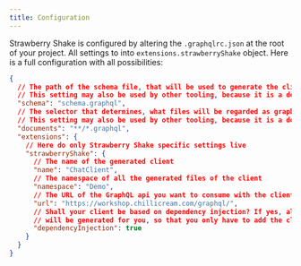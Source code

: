 ```yaml
---
title: Configuration
---
```


Strawberry Shake is configured by altering the `.graphqlrc.json` at the root of your project.
All settings to into `extensions.strawberryShake` object.
Here is a full configuration with all possibilities:

```json
{
  // The path of the schema file, that will be used to generate the client.
  // This setting may also be used by other tooling, because it is a default field of graphql-spec
  "schema": "schema.graphql",
  // The selector that determines, what files will be regarded as graphql documents
  // This setting may also be used by other tooling, because it is a default field of graphql-spec
  "documents": "**/*.graphql",
  "extensions": {
    // Here do only Strawberry Shake specific settings live
    "strawberryShake": {
      // The name of the generated client
      "name": "ChatClient",
      // The namespace of all the generated files of the client
      "namespace": "Demo",
      // The URL of the GraphQL api you want to consume with the client
      "url": "https://workshop.chillicream.com/graphql/",
      // Shall your client be based on dependency injection? If yes, all needed setup code
      // will be generated for you, so that you only have to add the client to your DI container.
      "dependencyInjection": true
    }
  }
}
```
